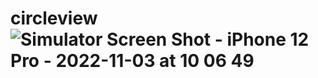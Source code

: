 # circleview![Simulator Screen Shot - iPhone 12 Pro - 2022-11-03 at 10 06 49](https://user-images.githubusercontent.com/117334513/199650811-bd2bd431-ad54-4f2f-b526-268c4b15dbbb.png)
